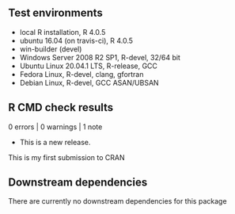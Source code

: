 ## Test environments
* local R installation, R 4.0.5
* ubuntu 16.04 (on travis-ci), R 4.0.5
* win-builder (devel)
* Windows Server 2008 R2 SP1, R-devel, 32/64 bit
* Ubuntu Linux 20.04.1 LTS, R-release, GCC
* Fedora Linux, R-devel, clang, gfortran
* Debian Linux, R-devel, GCC ASAN/UBSAN

## R CMD check results

0 errors | 0 warnings | 1 note

* This is a new release.

This is my first submission to CRAN


## Downstream dependencies
There are currently no downstream dependencies for this package

